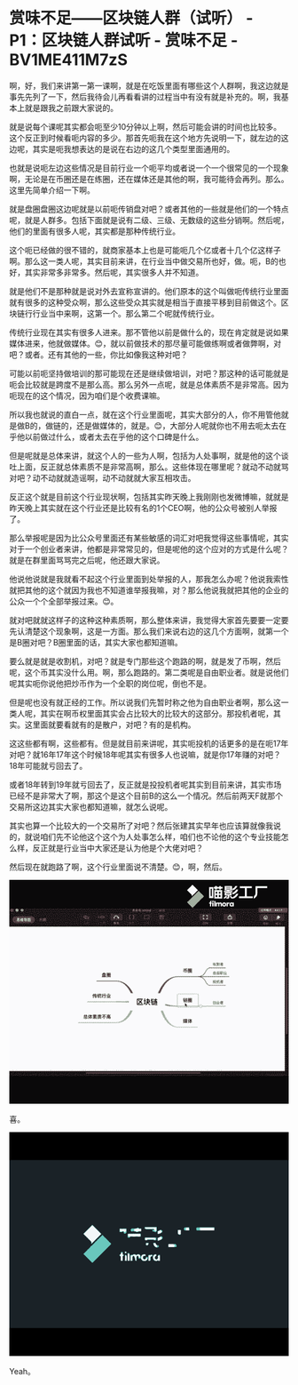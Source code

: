 # 赏味不足——区块链人群（试听） - P1：区块链人群试听 - 赏味不足 - BV1ME411M7zS

啊，好，我们来讲第一第一课啊，就是在吃饭里面有哪些这个人群啊，我这边就是事先先列了一下，然后我待会儿再看看讲的过程当中有没有就是补充的。啊，我基本上就是跟我之前跟大家说的。

就是说每个课呢其实都会呃至少10分钟以上啊，然后可能会讲的时间也比较多。这个反正到时候看呃内容的多少。那首先呃我在这个地方先说明一下，就左边的这边呢，其实是呃我想表达的是说在右边的这几个类型里面通用的。

也就是说呃左边这些情况是目前行业一个呃平均或者说一个一个很常见的一个现象啊，无论是在币圈还是在练圈，还在媒体还是其他的啊，我可能待会再列。那么。这里先简单介绍一下啊。

就是盘圈盘圈这边呢就是以前呃传销盘对吧？或者其他的一些就是他们的一个特点呢，就是人群多。包括下面就是说有二级、三级、无数级的这些分销啊。然后呢，他们的里面有很多人呢，其实都是那种传统行业。

这个呃已经做的很不错的，就商家基本上也是可能呃几个亿或者十几个亿这样子啊。那么这一类人呢，其实目前来讲，在行业当中做交易所也好，做。呃，B的也好，其实非常多非常多。然后呢，其实很多人并不知道。

就是他们不是那种就是说对外去宣称宣讲的。他们原本的这个叫做呃传统行业里面就有很多的这种受众啊，那么这些受众其实就是相当于直接平移到目前做这个。区块链行行业当中来啊，这第一个。那么第二个呢就传统行业。

传统行业现在其实有很多人进来。那不管他以前是做什么的，现在肯定就是说如果媒体进来，他就做媒体。😊，就以前做技术的那尽量可能做练啊或者做弊啊，对吧？或者。还有其他的一些，你比如像我这种对吧？

可能以前呃坚持做培训的那可能现在还是继续做培训，对吧？那这种的话可能就是呃会比较就是跨度不是那么高。那么另外一点呢，就是总体素质不是非常高。因为呃现在的这个情况，因为咱们是个收费课嘛。

所以我也就说的直白一点，就在这个行业里面呢，其实大部分的人，你不用管他就是做B的，做链的，还是做媒体的，就是。😊，大部分人呢就你也不用去呃太去在乎他以前做过什么，或者太去在乎他的这个口碑是什么。

但是呢就是总体来讲，就这个人的一些为人啊，包括为人处事啊，就是他的这个谈吐上面，反正就总体素质不是非常高啊，那么。这些体现在哪里呢？就动不动就骂对吧？动不动就就造谣啊，动不动就就大家互相攻击。

反正这个就是目前这个行业现状啊，包括其实昨天晚上我刚刚也发微博嘛，就就是昨天晚上其实就在这个行业还是比较有名的1个CEO啊，他的公众号被别人举报了。

那么举报呢是因为比公众号里面还有某些敏感的词汇对吧我觉得这些事情呢，其实对于一个创业者来讲，他都是非常常见的，但是呢他的这个应对的方式是什么呢？就是在群里面骂骂完之后呢，他还跟大家说。

他说他说就是我就看不起这个行业里面到处举报的人，那我怎么办呢？他说我索性就把其他的这个就因为我也不知道谁举报我嘛，对？那么他说我就把其他的企业的公众一个个全部举报过来。😊。

就对吧就就这样子的这种这种素质啊，那么整体来讲，我觉得大家首先要要一定要先认清楚这个现象啊，这是一方面。那么我们来说右边的这几个方面啊，就第一个是B圈对吧？B圈里面的话，其实大家也都知道嘛。

要么就是就是收割机，对吧？就是专门那些这个跑路的啊，就是发了币啊，然后呢，这个币其实没什么用。啊，那么跑路的。第二类呢是自由职业者。就是说他们呢其实呃你说他把炒币作为一个全职的岗位呢，倒也不是。

但是呢也没有就正经的工作。所以说我们先暂时称之他为自由职业者啊，那么这一类人呢，其实在啊币权里面其实会占比较大的比较大的这部分。那投机者呢，其实。这里面就要看就有的是散户，对吧？有的是机构。

这这些都有啊，这些都有。但是就目前来讲呢，其实呃投机的话更多的是在呃17年对吧？就16年17年这个时候18年呢其实有很多人也说嘛，就是你17年赚的对吧？18年可能就亏回去了。

或者18年转到19年就亏回去了，反正就是投投机者呢其实到目前来讲，其实市场已经不是非常大了啊，那这个是这个目前B的这么一个情况。然后前两天F就那个交易所这边其实大家也都知道嘛，就怎么说呢。

其实也算一个比较大的一个交易所了对吧？然后张建其实早年也应该算就像我说的，就说咱们先不论他这个这个为人处事怎么样，咱们也不论他的这个专业技能怎么样，反正就是行业当中大家还是认为他是个大佬对吧？

然后现在就跑路了啊，这个行业里面说不清楚。😊，啊，然后。

![](img/85b88a26435db1e5884d1a8b42bcd6c3_1.png)

喜。

![](img/85b88a26435db1e5884d1a8b42bcd6c3_3.png)

Yeah。